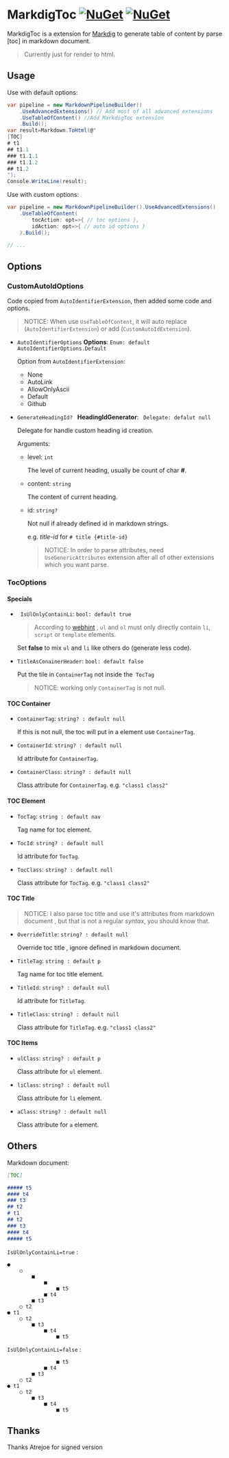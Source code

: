 # MarkdigToc  [![NuGet](https://img.shields.io/nuget/v/Leisn.MarkdigToc)](https://www.nuget.org/packages/Leisn.MarkdigToc/) [![NuGet](https://img.shields.io/nuget/v/Leisn.MarkdigToc.Signed)](https://www.nuget.org/packages/Leisn.MarkdigToc.Signed/)

MarkdigToc is a extension for [Markdig](https://github.com/xoofx/markdig) to generate table of content by parse [toc] in markdown document. 

> Currently just for render to html.

## Usage

Use with default options:


```csharp
var pipeline = new MarkdownPipelineBuilder()
    .UseAdvancedExtensions() // Add most of all advanced extensions
    .UseTableOfContent() //Add MarkdigToc extension
    .Build();
var result=Markdown.ToHtml(@"
[TOC]
# t1
## t1.1
### t1.1.1
### t1.1.2
## t1.2
");
Console.WriteLine(result);
```

Use with custom options:

```csharp
var pipeline = new MarkdownPipelineBuilder().UseAdvancedExtensions() 
    .UseTableOfContent(
        tocAction: opt=>{ // toc options },
        idAction: opt=>{ // auto id options }
	).Build();

// ...
```

## Options

### CustomAutoIdOptions

Code copied from `AutoIdentifierExtension`, then added some code and options.

> NOTICE: When use `UseTableOfContent`, it will auto replace (`AutoIdentifierExtension`) or add (`CustomAutoIdExtension`).

* `AutoIdentifierOptions`  **Options**:  `Enum: default AutoIdentifierOptions.Default`

  Option from `AutoIdentifierExtension`: 

  * None
  * AutoLink
  *  AllowOnlyAscii
  *  Default
  * Github

* `GenerateHeadingId? ` **HeadingIdGenerator**: ` Delegate: defalut null`

  Delegate for handle custom heading id creation.

  Arguments:

  * level:  `int`

    The level of current heading, usually be count of char **#**.

  * content:  `string`

    The content of current heading.

  * id:  `string?`

    Not null if already defined id in markdown strings.

    e.g.   *title-id*  for  `# title {#title-id}`
    
    > NOTICE:  In order to parse attributes, need `UseGenericAttributes` extension after all of other extensions which you want parse.

### TocOptions

#### Specials

* ` IsUlOnlyContainLi`:  `bool: default true`

  >According to [webhint](https://webhint.io/docs/user-guide/hints/hint-axe/structure/?source=devtools) , `ul` and `ol` must only directly contain `li`, `script` or `template` elements.

  Set **false** to mix `ul` and `li` like others do (generate less code).
  
* `TitleAsConainerHeader`: `bool: default false`

  Put the tile in `ContainerTag` not inside the` TocTag`

  > NOTICE: working only `ContainerTag` is not null.

#### TOC Container

* `ContainerTag`: `string? : default null`

  If this is not null, the toc will put in a element use `ContainerTag`.

* `ContainerId`: `string? : default null`

  Id attribute for  `ContainerTag`.

* `ContainerClass`: `string? : default null`

  Class attribute for  `ContainerTag`.  e.g. `"class1 class2"`

#### TOC Element

* `TocTag`: `string : default nav`

  Tag name for toc element.

* `TocId`: `string? : default null`

  Id attribute for  `TocTag`.

* `TocClass`: `string? : default null`

  Class attribute for  `TocTag`.  e.g. `"class1 class2"`

#### TOC Title

> NOTICE: I also parse toc title and use it's attributes from markdown document , but that is not a regular *syntax*, you should know that.

* `OverrideTitle`: `string? : default null`

  Override toc title , ignore defined in markdown document.

* `TitleTag`: `string : default p`

  Tag name for toc title element.

* `TitleId`: `string? : default null`

  Id attribute for  `TitleTag`.

* `TitleClass`: `string? : default null`

  Class attribute for  `TitleTag`.  e.g. `"class1 class2"`

#### TOC Items

* `ulClass`: `string? : default p`

  Class attribute for  `ul`  element.

* `liClass`: `string? : default null`

  Class attribute for  `li`  element.

* `aClass`: `string? : default null`

  Class attribute for  `a`  element.



## Others

Markdown document:

```markdown
[TOC]       

##### t5
#### t4
### t3
## t2
# t1
## t2
### t3
#### t4
##### t5
```

`IsUlOnlyContainLi=true` :

```
●
    ○
        ■
            ■
                ■ t5
            ■ t4
        ■ t3
    ○ t2
● t1
    ○ t2
        ■ t3
            ■ t4
                ■ t5
```

`IsUlOnlyContainLi=false` :

```
                ■ t5
            ■ t4
        ■ t3
    ○ t2
● t1
    ○ t2
        ■ t3
            ■ t4
                ■ t5
```

## Thanks
Thanks Atrejoe for signed version